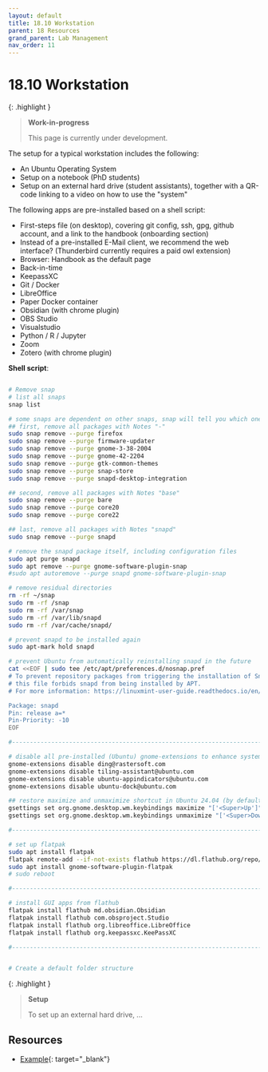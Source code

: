 ```yaml
---
layout: default
title: 18.10 Workstation
parent: 18 Resources
grand_parent: Lab Management
nav_order: 11
---
```


# 18.10 Workstation

{: .highlight }
> **Work-in-progress**
>
> This page is currently under development.

The setup for a typical workstation includes the following:

- An Ubuntu Operating System
- Setup on a notebook (PhD students)
- Setup on an external hard drive (student assistants), together with a QR-code linking to a video on how to use the "system"

The following apps are pre-installed based on a shell script:

- First-steps file (on desktop), covering git config, ssh, gpg, github account, and a link to the handbook (onboarding section)
- Instead of a pre-installed E-Mail client, we recommend the web interface? (Thunderbird currently requires a paid owl extension)
- Browser: Handbook as the default page
- Back-in-time
- KeepassXC
- Git / Docker
- LibreOffice
- Paper Docker container
- Obsidian (with chrome plugin)
- OBS Studio
- Visualstudio
- Python / R / Jupyter
- Zoom
- Zotero (with chrome plugin)

**Shell script**:

```bash

# Remove snap
# list all snaps
snap list

# some snaps are dependent on other snaps, snap will tell you which one shall be removed first
## first, remove all packages with Notes "-"
sudo snap remove --purge firefox
sudo snap remove --purge firmware-updater
sudo snap remove --purge gnome-3-38-2004
sudo snap remove --purge gnome-42-2204
sudo snap remove --purge gtk-common-themes
sudo snap remove --purge snap-store
sudo snap remove --purge snapd-desktop-integration

## second, remove all packages with Notes "base"
sudo snap remove --purge bare
sudo snap remove --purge core20
sudo snap remove --purge core22

## last, remove all packages with Notes "snapd"
sudo snap remove --purge snapd

# remove the snapd package itself, including configuration files
sudo apt purge snapd
sudo apt remove --purge gnome-software-plugin-snap
#sudo apt autoremove --purge snapd gnome-software-plugin-snap

# remove residual directories
rm -rf ~/snap
sudo rm -rf /snap
sudo rm -rf /var/snap
sudo rm -rf /var/lib/snapd
sudo rm -rf /var/cache/snapd/

# prevent snapd to be installed again
sudo apt-mark hold snapd

# prevent Ubuntu from automatically reinstalling snapd in the future
cat <<EOF | sudo tee /etc/apt/preferences.d/nosnap.pref
# To prevent repository packages from triggering the installation of Snap,
# this file forbids snapd from being installed by APT.
# For more information: https://linuxmint-user-guide.readthedocs.io/en/latest/snap.html

Package: snapd
Pin: release a=*
Pin-Priority: -10
EOF

#--------------------------------------------------------------------------------------------#

# disable all pre-installed (Ubuntu) gnome-extensions to enhance system stability
gnome-extensions disable ding@rastersoft.com
gnome-extensions disable tiling-assistant@ubuntu.com
gnome-extensions disable ubuntu-appindicators@ubuntu.com
gnome-extensions disable ubuntu-dock@ubuntu.com

## restore maximize and unmaximize shortcut in Ubuntu 24.04 (by default deactivated due to tiling-assistant@ubuntu.com)
gsettings set org.gnome.desktop.wm.keybindings maximize "['<Super>Up']"
gsettings set org.gnome.desktop.wm.keybindings unmaximize "['<Super>Down']"

#--------------------------------------------------------------------------------------------#

# set up flatpak
sudo apt install flatpak
flatpak remote-add --if-not-exists flathub https://dl.flathub.org/repo/flathub.flatpakrepo
sudo apt install gnome-software-plugin-flatpak
# sudo reboot

#--------------------------------------------------------------------------------------------#

# install GUI apps from flathub
flatpak install flathub md.obsidian.Obsidian
flatpak install flathub com.obsproject.Studio
flatpak install flathub org.libreoffice.LibreOffice
flatpak install flathub org.keepassxc.KeePassXC

#--------------------------------------------------------------------------------------------#


# Create a default folder structure
```

{: .highlight }
> **Setup**
>
> To set up an external hard drive, ...

## Resources

- [Example](https://github.com/dengdenglele/debian-setup){: target="_blank"}

